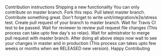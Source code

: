 Contribution instructions
Shipping a new functionality
You can only contribute on master branch.
Fork this repo.
Pull latest master branch.
Contribute something great.
Don't forget to write unit/integration/e2e/stress test.
Create pull request of your branch to master branch.
Wait for Travis CI test to be passed.
Wait for reviewer to review pull request file changes (This process can take upto few day's so relax).
Wait for admistrator to merge pull request with master branch.
After doing all above steps now wait to see your changes in master and in production (This process can takes upto few weeks or months when we RELEASED new version).
Happy Contributing
